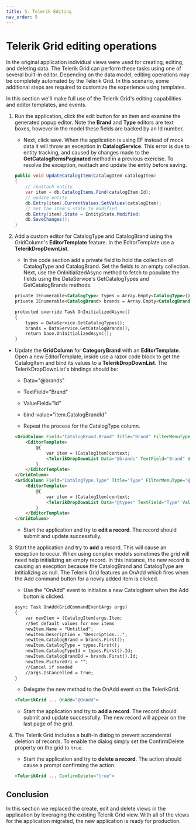 ```yaml
---
title: 5. Telerik Editing
nav_order: 5
---
```


# Telerik Grid editing operations

In the original application individual views were used for creating, editing, and deleting data. The Telerik Grid can perform these tasks using one of several built-in editor. Depending on the data model, editing operations may be completely automated by the Telerik Grid. In this scenario, some additional steps are required to customize the experience using templates.

In this section we'll make full use of the Telerik Grid's editing capabilities and editor templates, and events. 

1. Run the application, click the edit button for an item and examine the generated popup editor. Note the **Brand** and **Type** editors are text boxes, however in the model these fields are backed by an Id number.

    * Next, click save. When the application is using EF instead of mock data it will throw an exception in **CatalogService**. This error is due to entity tracking, and caused by changes made to the **GetCatalogItemsPaginated** method in a previous exercise. To resolve the exception, reattach and update the entity before saving.

    ```csharp
    public void UpdateCatalogItem(CatalogItem catalogItem)
    {
        // reattach entity
        var item = db.CatalogItems.Find(catalogItem.Id); 
        // update entity 
        db.Entry(item).CurrentValues.SetValues(catalogItem);
        // Set the item's state to modified 
        db.Entry(item).State = EntityState.Modified;
        db.SaveChanges();
    }
    ```

2. Add a custom editor for CatalogType and CatalogBrand using the GridColumn's **EditorTemplate** feature. In the EditorTemplate use a **TelerikDropDownList**.

    * In the code section add a private field to hold the collection of CatalogType and CatalogBrand. Set the fields to an empty collection. Next, use the OnInitializedAsync method to fetch to populate the fields using the DataService's GetCatalogTypes and GetCatalogBrands methods.

    ```html
    private IEnumerable<CatalogType> types = Array.Empty<CatalogType>();
    private IEnumerable<CatalogBrand> brands = Array.Empty<CatalogBrand>();

    protected override Task OnInitializedAsync()
    {
        types = DataService.GetCatalogTypes();
        brands = DataService.GetCatalogBrands();
        return base.OnInitializedAsync();
    }
    ```

* Update the **GridColumn** for **CategoryBrand** with an **EditorTemplate**. Open a new EditorTemplate, inside use a razor code block to get the CatalogItem and bind its values to a **TelerikDropDownList**. The TelerikDropDownList's bindings should be:
    * Data="@brands"
    * TextField="Brand"
    * ValueField="Id"
    * bind-value="item.CatalogBrandId"
    
    * Repeat the process for the CatalogType column.

    ```html
    <GridColumn Field="CatalogBrand.Brand" Title="Brand" FilterMenuType="@FilterMenuType.CheckBoxList">
        <EditorTemplate>
            @{
                var item = (CatalogItem)context;
                <TelerikDropDownList Data="@brands" TextField="Brand" ValueField="Id" @bind-Value="item.CatalogBrandId"/>
            }
        </EditorTemplate>
    </GridColumn>
    <GridColumn Field="CatalogType.Type" Title="Type" FilterMenuType="@FilterMenuType.CheckBoxList">
        <EditorTemplate>
            @{
                var item = (CatalogItem)context;
                <TelerikDropDownList Data="@types" TextField="Type" ValueField="Id" @bind-Value="item.CatalogTypeId"/>
            }
        </EditorTemplate>
    </GridColumn>
    ```

    * Start the application and try to **edit a record**. The record should submit and update successfully. 

3. Start the application and try to **add** a record. This will cause an exception to occur. When using complex models sometimes the grid will need help initializing an empty record. In this instance, the new record is causing an execption because the CatalogBrand and CatalogType are intitializing as null. The Telerik Grid features an OnAdd which fires when the Add command button for a newly added item is clicked.

    * Use the "OnAdd" event to initialize a new CatalogItem when the Add button is clicked.

    ```html
    async Task OnAdd(GridCommandEventArgs args)
    {
        var newItem = (CatalogItem)args.Item;
        //Set default values for new items
        newItem.Name = "Untitled";
        newItem.Description = "Description...";
        newItem.CatalogBrand = brands.First();
        newItem.CatalogType = types.First();
        newItem.CatalogTypeId = types.First().Id;
        newItem.CatalogBrandId = brands.First().Id;
        newItem.PictureUri = "";
        //Cancel if needed
        //args.IsCancelled = true;
    }
    ```

    * Delegate the new method to the OnAdd event on the TelerikGrid.

    ```html
    <TelerikGrid ... OnAdd="@OnAdd">
    ```

    * Start the application and try to **add a record**. The record should submit and update successfully. The new record will appear on the last page of the grid.

3. The Telerik Grid includes a built-in dialog to prevent accendental deletion of records. To enable the dialog simply set the ConfirmDelete property on the grid to `true`.

    * Start the application and try to **delete a record**. The action should cause a prompt confirming the action.

    ```html
    <TelerikGrid ... ConfirmDelete="true">
    ```

## Conclusion

In this section we replaced the create, edit and delete views in the application by leveraging the existing Telerik Grid view. With all of the views for the application migrated, the new application is ready for production.